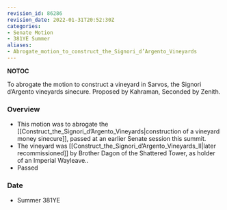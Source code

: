 ```yaml
---
revision_id: 86286
revision_date: 2022-01-31T20:52:30Z
categories:
- Senate Motion
- 381YE Summer
aliases:
- Abrogate_motion_to_construct_the_Signori_d’Argento_Vineyards
---
```



__NOTOC__

To abrogate the motion to construct a vineyard in Sarvos, the Signori d’Argento vineyards sinecure.
Proposed by Kahraman, Seconded by Zenith.

### Overview
* This motion was to abrogate the [[Construct_the_Signori_d’Argento_Vineyards|construction of a vineyard money sinecure]], passed at an earlier Senate session this summit.
* The vineyard was [[Construct_the_Signori_d’Argento_Vineyards_II|later recommissioned]] by Brother Dagon of the Shattered Tower, as holder of an Imperial Wayleave..
* Passed

### Date
* Summer 381YE
